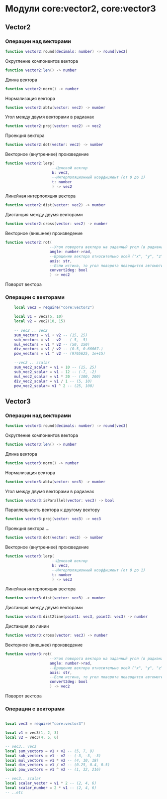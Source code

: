 # Модули core:vector2, core:vector3

## Vector2
### Операции над векторами


```lua
function vector2:round(decimals: number) -> round[vec2]
```
Округление компонентов вектора

```lua
function vector2:len() -> number
```
Длина вектора

```lua
function vector2:norm() -> number
```
Нормализация вектора

```lua
function vector2:abtw(vector: vec2) -> number
```
Угол между двумя векторами в радианах


```lua
function vector2:proj(vector: vec2) -> vec2
```
Проекция вектора

```lua
function vector2:dot(vector: vec2) -> number
```
Векторное (внутреннее) произведение

```lua
function vector2:lerp(
                     --Целевой вектор
                     b: vec2, 
                     --Интерполяционный коэффициент (от 0 до 1)
                     t: number
                     ) -> vec2
```
Линейная интерполяция вектора

```lua
function vector2:dist(vector: vec2) -> number
```
Дистанция между двумя векторами

```lua
function vector2:cross(vector: vec2) -> number
```
Векторное (внешнее) произведение

```lua
function vector2:rot(
                    --Угол поворота вектора на заданный угол (в радианах)
                    angle: number->rad, 
                    --Вращение вектора относительно осей ("x", "y", "z")
                    axis: str, 
                    --Если истина, то угол поворота певеодится автоматический из градусы в радианы
                    convert2deg: bool
                    ) -> vec2
```
Поворот вектора

### Операции с векторами

```lua
    local vec2 = require("core:vector2")

    local v1 = vec2(5, 10)
    local v2 = vec2(10, 15)
    
    -- vec2 .. vec2
    sum_vectors = v1 + v2 -- (15, 25)
    sub_vectors = v1 - v2 -- (-5, -5)
    mul_vectors = v1 * v2 -- (50, 150)
    div_vectors = v1 / v2 -- (0.5, 0.66667.)
    pow_vectors = v1 ^ v2 -- (9765625, 1e+15)

    --vec2 .. scalar
    sum_vec2_scalar = v1 + 10 -- (15, 25)
    sub_vec2_scalar = v1 - 12 -- (-7, -2)
    mul_vec2_scalar = v1 * 20 -- (100, 200)
    div_vec2_scalar = v1 / 1 -- (5, 10)
    pow_vec2_scalar= v1 ^ 2 -- (25, 100)
```



## Vector3
### Операции над векторами

```lua
function vector3:round(decimals: number) -> round[vec3]
```
Округление компонентов вектора
```lua
function vector3:len() -> number
```
Длина вектора

```lua
function vector3:norm() -> number
```
Нормализация вектора

```lua
function vector3:abtw(vector: vec3) -> number
```
Угол между двумя векторами в радианах

```lua
function vector3:isParallel(vector: vec3) -> bool
```
Параллельность вектора к другому вектору


```lua
function vector3:proj(vector: vec3) -> vec3
```
Проекция вектора
...

```lua
function vector3:dot(vector: vec3) -> number
```
Векторное (внутреннее) произведение

```lua
function vector3:lerp(
                     --Целевой вектор
                     b: vec3, 
                     --Интерполяционный коэффициент (от 0 до 1)
                     t: number
                     ) -> vec3
```
Линейная интерполяция вектора

```lua
function vector3:dist(vector: vec3) -> number
```
Дистанция между двумя векторами

```lua
function vector3:dist2line(point1: vec3, point2: vec3) -> number
```
Дистанция до линии

```lua
function vector3:cross(vector: vec3) -> number
```
Векторное (внешнее) произведение

```lua
function vector3:rot(
                    --Угол поворота вектора на заданный угол (в радианах)
                    angle: number->rad, 
                    --Вращение вектора относительно осей ("x", "y", "z")
                    axis: str, 
                    --Если истина, то угол поворота певеодится автоматический из градусы в радианы
                    convert2deg: bool
                    ) -> vec2
```
Поворот вектора

### Операции с векторами

```lua
    
local vec3 = require("core:vector3")

local v1 = vec3(1, 2, 3)
local v2 = vec3(4, 5, 6)

-- vec3.. vec3
local sum_vectors = v1 + v2 -- (5, 7, 9)
local sub_vectors = v1 - v2 -- (-3, -3, -3)
local mul_vectors = v1 * v2 -- (4, 10, 18)
local div_vectors = v1 / v2 -- (0.25, 0.4, 0.5)
local pow_vectors = v1 ^ v2 -- (1, 32, 216)

-- vec3.. scalar
local scalar_vector = v1 * 2 -- (2, 4, 6)
local scalar_number = 2 * v1 -- (2, 4, 6)
-- ..etc

```

